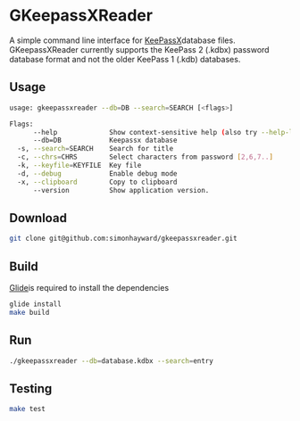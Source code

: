 GKeepassXReader
===============

A simple command line interface for [KeePassX][1]database files. 
GKeepassXReader currently supports the KeePass 2 (.kdbx) password database format 
and not the older KeePass 1 (.kdb) databases.


Usage
-----

```bash
usage: gkeepassxreader --db=DB --search=SEARCH [<flags>]

Flags:
      --help             Show context-sensitive help (also try --help-long and --help-man).
      --db=DB            Keepassx database
  -s, --search=SEARCH    Search for title
  -c, --chrs=CHRS        Select characters from password [2,6,7..]
  -k, --keyfile=KEYFILE  Key file
  -d, --debug            Enable debug mode
  -x, --clipboard        Copy to clipboard
      --version          Show application version.


```

Download
--------

```bash
git clone git@github.com:simonhayward/gkeepassxreader.git

```

Build
-----

[Glide][3]is required to install the dependencies


```bash
glide install
make build
```

Run
---

```bash
./gkeepassxreader --db=database.kdbx --search=entry
```

Testing
-------

```bash
make test
```


[1]: https://www.keepassx.org/
[2]: https://golang.org/
[3]: https://github.com/Masterminds/glide
